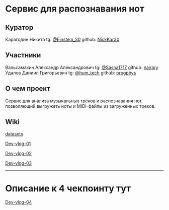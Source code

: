 # Сервис для распознавания нот
## Куратор
Карагодин Никита            tg: [@Einstein_30](https://t.me/Einstein_30) github: [NickKar30](https://github.com/NickKar30)
## Участники
Вальсамакин Александр Александрович tg: [@Sasha1717](https://t.me/Sasha1717) github: [nairary](https://github.com/nairary)\
Удалов Даниил Григорьевич           tg: [@hum_tech](https://t.me/hum_tech) github: [progphys](https://github.com/progphys)
## О чем проект
Сервис для анализа музыкальных треков и распознавания нот, позволяющий выгружать ноты и MIDI-файлы из загруженных треков.

## Wiki

[datasets](https://github.com/nairary/Project-77-DL-in-audio-processing/wiki/datasets.md)

[Dev-vlog-01](https://github.com/nairary/Project-77-DL-in-audio-processing/wiki/Dev‐vlog‐01)

[Dev-vlog-02](https://github.com/nairary/Project-77-DL-in-audio-processing/wiki/Dev‐vlog‐02)

[Dev-vlog-03](https://github.com/nairary/Project-77-DL-in-audio-processing/wiki/Dev‐vlog‐03)

___
# Описание к 4 чекпоинту тут
[Dev-vlog-04](https://github.com/nairary/Project-77-DL-in-audio-processing/wiki/Dev‐vlog‐04)